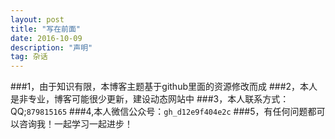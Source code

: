 ```yaml
---
layout: post
title: "写在前面"
date: 2016-10-09 
description: "声明"
tag: 杂话 
---
```


	
	
 ###1，由于知识有限，本博客主题基于github里面的资源修改而成
 ###2，本人是非专业，博客可能很少更新，建设动态网站中
 ###3，本人联系方式： QQ;`879815165`
 ###4,本人微信公众号：`gh_d12e9f404e2c`
 ###5，有任何问题都可以咨询我！一起学习一起进步！
